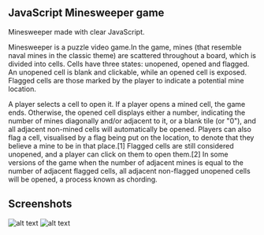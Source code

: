 ## JavaScript Minesweeper game
Minesweeper made with clear JavaScript. 

Minesweeper is a puzzle video game.In the game, mines (that resemble naval mines in the classic theme) are scattered throughout a board, which is divided into cells. Cells have three states: unopened, opened and flagged. An unopened cell is blank and clickable, while an opened cell is exposed. Flagged cells are those marked by the player to indicate a potential mine location.

A player selects a cell to open it. If a player opens a mined cell, the game ends. Otherwise, the opened cell displays either a number, indicating the number of mines diagonally and/or adjacent to it, or a blank tile (or "0"), and all adjacent non-mined cells will automatically be opened. Players can also flag a cell, visualised by a flag being put on the location, to denote that they believe a mine to be in that place.[1] Flagged cells are still considered unopened, and a player can click on them to open them.[2] In some versions of the game when the number of adjacent mines is equal to the number of adjacent flagged cells, all adjacent non-flagged unopened cells will be opened, a process known as chording.

## Screenshots 

![alt text](https://github.com/mrglaster/js-minesweeper-game/blob/main/screenshots/1.jpg?raw=True)                 ![alt text](https://github.com/mrglaster/js-minesweeper-game/blob/main/screenshots/2.jpg?raw=True)

